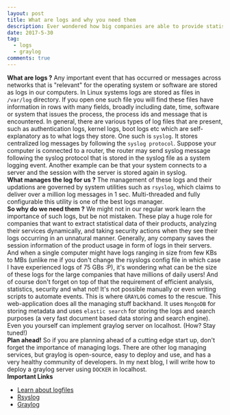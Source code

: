 ```yaml
---
layout: post
title: What are logs and why you need them
description: Ever wondered how big companies are able to provide statistical analysis of their products, how they constantly analyze their app services and are able to watch over their systems taking security measures when needed? Learn how!
date: 2017-5-30
tag:
  - logs
  - graylog
comments: true
---
```


**What are logs ?**
Any important event that has occurred or messages across networks that is "relevant" for the operating system or software are stored as logs in our computers. In Linux systems logs are stored as files in `/var/log` directory. If you open one such file you will find these files have information in rows with many fields, broadly including date, time, software or system that issues the process, the process ids and message that is encountered. In general, there are various types of log files that are present, such as authentication logs, kernel logs, boot logs etc which are self-explanatory as to what logs they store. One such is `syslog`. It stores centralized log messages by following the `syslog protocol`. Suppose your computer is connected to a router, the router may send syslog message following the syslog protocol that is stored in the syslog file as a system logging event. Another example can be that your system connects to a server and the session with the server is stored again in syslog.<br>
**What manages the log for us ?**
The management of these logs and their updations are governed by system utilities such as `rsyslog`, which claims to deliver over a million log messages in 1 sec. Multi-threaded and fully configurable this utility is one of the best logs manager.<br>
**So why do we need them ?**
We might not in our regular work learn the importance of such logs, but be not mistaken. These play a huge role for companies that want to extract statistical data of their products, analyzing their services dynamically, and taking security actions when they see their logs occurring in an unnatural manner. Generally, any company saves the session information of the product usage in form of logs in their servers. And when a single computer might have logs ranging in size from few KBs to MBs (unlike me if you don't change the rsyslogs config file in which case I have experienced logs of 75 GBs :P), it's wondering what can be the size of these logs for the large companies that have millions of daily users! And of course don't forget on top of that the requirement of efficient analysis, statistics, security and what not! It's not possible manually or even writing scripts to automate events. This is where `GRAYLOG` comes to the rescue. This web-application does all the managing stuff backhand. It uses `MongoDB` for storing metadata and uses `elastic search` for storing the logs and search purposes (a very fast document based data storing and search engine). Even you yourself can implement graylog server on localhost. (How? Stay tuned!)<br>
**Plan ahead!**
So if you are planning ahead of a cutting edge start up, don't forget the importance of managing logs. There are other log managing services, but graylog is open-source, easy to deploy and use, and has a very healthy community of developers. In my next blog, I will write how to deploy a graylog server using `DOCKER` in localhost.<br>
**Important Links**

* [Learn about logfiles](https://www.cyberciti.biz/faq/linux-log-files-location-and-how-do-i-view-logs-files/)
* [Rsyslog](http://www.rsyslog.com/)
* [Graylog](https://www.graylog.org/features)
